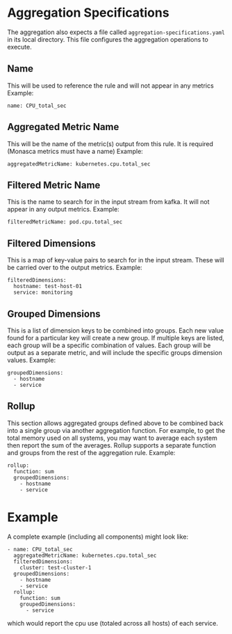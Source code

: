 # Aggregation Specifications

The aggregation also expects a file called ```aggregation-specifications.yaml``` in its local directory. This
file configures the aggregation operations to execute.

## Name
This will be used to reference the rule and will not appear in any metrics
Example:
```
name: CPU_total_sec
```

## Aggregated Metric Name
This will be the name of the metric(s) output from this rule. It is required (Monasca metrics must have a name)
Example:
```
aggregatedMetricName: kubernetes.cpu.total_sec
```

## Filtered Metric Name
This is the name to search for in the input stream from kafka. It will not appear in any output metrics.
Example:
```
filteredMetricName: pod.cpu.total_sec
```

## Filtered Dimensions
This is a map of key-value pairs to search for in the input stream. These will be carried over to the output metrics.
Example:
```
filteredDimensions:
  hostname: test-host-01
  service: monitoring
```

## Grouped Dimensions
This is a list of dimension keys to be combined into groups. Each new value found for a particular key will create
a new group. If multiple keys are listed, each group will be a specific combination of values. Each group will
be output as a separate metric, and will include the specific groups dimension values.
Example:
```
groupedDimensions:
  - hostname
  - service
```

## Rollup
This section allows aggregated groups defined above to be combined back into a single group via another aggregation
function. For example, to get the total memory used on all systems, you may want to average each system then report
the sum of the averages. Rollup supports a separate function and groups from the rest of the aggregation rule.
Example:
```
rollup:
  function: sum
  groupedDimensions:
    - hostname
    - service
```

# Example
A complete example (including all components) might look like:
```
- name: CPU_total_sec
  aggregatedMetricName: kubernetes.cpu.total_sec
  filteredDimensions:
    cluster: test-cluster-1
  groupedDimensions:
    - hostname
    - service
  rollup:
    function: sum
    groupedDimensions:
      - service
```
which would report the cpu use (totaled across all hosts) of each service.